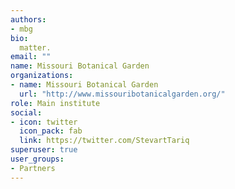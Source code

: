 ```yaml
---
authors:
- mbg
bio: 
  matter.
email: ""
name: Missouri Botanical Garden
organizations:
- name: Missouri Botanical Garden
  url: "http://www.missouribotanicalgarden.org/"
role: Main institute
social:
- icon: twitter
  icon_pack: fab
  link: https://twitter.com/StevartTariq
superuser: true
user_groups:
- Partners
---
```


